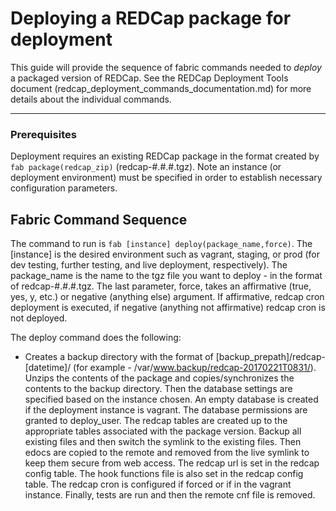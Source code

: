 # Deploying a REDCap package for deployment

This guide will provide the sequence of fabric commands needed to *deploy* a packaged version of REDCap. See the REDCap Deployment Tools document (redcap_deployment_commands_documentation.md) for more details about the individual commands.

---

### Prerequisites  
Deployment requires an existing REDCap package in the format created by `fab package(redcap_zip)` (redcap-#.#.#.tgz). Note an instance (or deployment environment) must be specified in order to establish necessary configuration parameters.

## Fabric Command Sequence
The command to run is `fab [instance] deploy(package_name,force)`. The [instance] is the desired environment such as vagrant, staging, or prod (for dev testing, further testing, and live deployment, respectively). The package_name is the name to the tgz file you want to deploy - in the format of redcap-#.#.#.tgz. The last parameter, force, takes an affirmative (true, yes, y, etc.) or negative (anything else) argument. If affirmative, redcap cron deployment is executed, if negative (anything not affirmative) redcap cron is not deployed.  

The deploy command does the following:  
* Creates a backup directory with the format of [backup_prepath]/redcap-[datetime]/ (for example - /var/www.backup/redcap-20170221T0831/). Unzips the contents of the package and copies/synchronizes the contents to the backup directory. Then the database settings are specified based on the instance chosen. An empty database is created if the deployment instance is vagrant. The database permissions are granted to deploy_user. The redcap tables are created up to the appropriate tables associated with the package version. Backup all existing files and then switch the symlink to the existing files. Then edocs are copied to the remote and removed from the live symlink to keep them secure from web access. The redcap url is set in the redcap config table. The hook functions file is also set in the redcap config table. The redcap cron is configured if forced or if in the vagrant instance. Finally, tests are run and then the remote cnf file is removed.